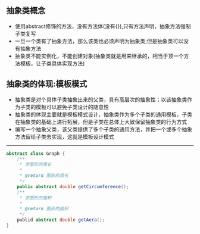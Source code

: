 ## 抽象类概念

- 使用abstract修饰的方法，没有方法体(没有{}),只有方法声明，抽象方法强制子类复写
- 一旦一个类有了抽象方法，那么该类也必须声明为抽象类;但是抽象类可以没有抽象方法
- 抽象类不能实例化，不能创建对象(抽象类就是用来继承的，相当于顶一个方法模板，让子类具体实现方法)

## 抽象类的体现:模板模式

- 抽象类是对个具体子类抽象出来的父类，具有高层次的抽象性；以该抽象类作为子类的模板可以避免子类设计的随意性
- 抽象类的体现主要就是模板模式设计，抽象类作为多个子类的通用模板，子类在抽象类的基础上进行拓展，但是子类在总体上大致保留抽象类的行为方式
- 编写一个抽象父类，该父类提供了多个子类的通用方法，并把一个或多个抽象方法留给子类去实现，这就是模板设计模式

***********

```java
abstract class Graph {
    /**
     * 求图形的周长
     *
     * @return 图形的周长
     */
    public abstract double getCircumference();
    /**
     * 求图形的面积
     *
     * @return 图形的面积
     */
    publid abstract double getAera();
}
```
